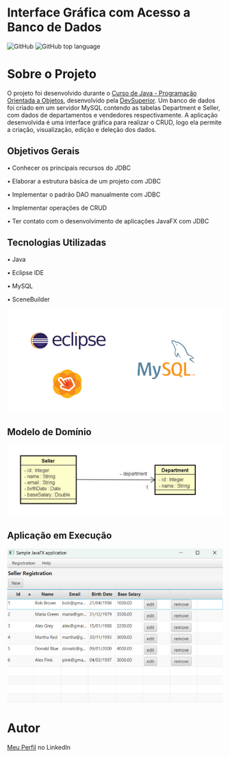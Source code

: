 # Interface Gráfica com Acesso a Banco de Dados

![GitHub](https://img.shields.io/github/license/GabrielFerreiraDoPrado/workshop-javafx-jdbc)
![GitHub top language](https://img.shields.io/github/languages/top/GabrielFerreiraDoPrado/workshop-javafx-jdbc)

# Sobre o Projeto

O projeto foi desenvolvido durante o 
[Curso de Java - Programação Orientada a Objetos](https://www.udemy.com/course/java-curso-completo/), desenvolvido pela [DevSuperior](https://devsuperior.com.br/). Um banco de dados
foi criado em um servidor MySQL contendo as tabelas Department e Seller, com dados de departamentos e vendedores respectivamente. A aplicação desenvolvida é uma interface gráfica
para realizar o CRUD, logo ela permite a criação, visualização, edição e deleção dos dados.

## Objetivos Gerais
 
• Conhecer os principais recursos do JDBC

• Elaborar a estrutura básica de um projeto com JDBC

• Implementar o padrão DAO manualmente com JDBC

• Implementar operações de CRUD

• Ter contato com o desenvolvimento de aplicações JavaFX com JDBC

## Tecnologias Utilizadas

• Java

• Eclipse IDE

• MySQL

• SceneBuilder

![Ferramentas](https://github.com/GabrielFerreiraDoPrado/assets/blob/main/workshop-javafx-jdbc/tools.png)

## Modelo de Domínio

![ModeloDominio](https://github.com/GabrielFerreiraDoPrado/assets/blob/main/workshop-javafx-jdbc/DomainModel.png)

## Aplicação em Execução

![DiagramaObjetos](https://github.com/GabrielFerreiraDoPrado/assets/blob/main/workshop-javafx-jdbc/run.png)

# Autor

[Meu Perfil](https://www.linkedin.com/in/gabriel-ferreira-do-prado/) no LinkedIn
